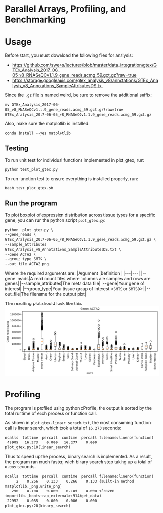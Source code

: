 # Parallel Arrays, Profiling, and Benchmarking

# Usage
Before start, you must download the following files for analysis:
- https://github.com/swe4s/lectures/blob/master/data_integration/gtex/GTEx_Analysis_2017-06-05_v8_RNASeQCv1.1.9_gene_reads.acmg_59.gct.gz?raw=true
- https://storage.googleapis.com/gtex_analysis_v8/annotations/GTEx_Analysis_v8_Annotations_SampleAttributesDS.txt

Since the `.gz` file is named weird, be sure to remove the additional suffix:
```
mv GTEx_Analysis_2017-06-05_v8_RNASeQCv1.1.9_gene_reads.acmg_59.gct.gz?raw=true GTEx_Analysis_2017-06-05_v8_RNASeQCv1.1.9_gene_reads.acmg_59.gct.gz
```
Also, make sure the matplotlib is installed:
```
conda install --yes matplotlib
```
## Testing
To run unit test for individual functions implemented in plot_gtex, run:
```
python test_plot_gtex.py
```
To run function test to ensure everything is installed properly, run:
```
bash test_plot_gtex.sh
```

## Run the program
To plot boxplot of expression distribution across tissue types for a specific gene, you can run the python script `plot_gtex.py`:

```
python  plot_gtex.py \
--gene_reads \
GTEx_Analysis_2017-06-05_v8_RNASeQCv1.1.9_gene_reads.acmg_59.gct.gz \
--sample_attributes GTEx_Analysis_v8_Annotations_SampleAttributesDS.txt \
--gene ACTA2 \
--group_type SMTS \
--out_file ACTA2.png
```

Where the required arguments are:
|Argument   |Definition   |
|---|---|
|--gene_reads|A read count files where columns are samples and rows are genes|
|--sample_attributes|The meta data file|
|--gene|Your gene of interest|
|--group_type|Your tissue group of interest <`SMTS` or `SMTSD`>|
|--out_file|The filename for the output plot|

The resulting plot should look like this:
![alt text](https://github.com/cu-swe4s-fall-2019/parallel-arrays-profiling-and-benchmarking-qyang13/blob/documentation/ACTA2.png "example plot")


# Profiling
The program is profiled using python cProfile, the output is sorted by the total runtime of each process or function call.

As shown in `plot_gtex.linear_serach.txt`, the most consuming function call is linear search, which took a total of `16.273` seconds:
```
ncalls  tottime  percall  cumtime  percall filename:lineno(function)
 45905   16.273    0.000   16.277    0.000 plot_gtex.py:10(linear_search)
```
Thus to speed up the process, binary search is implemented. As a result, the program ran much faster, wich binary search step taking up a total of `0.085` seconds.
```
ncalls  tottime  percall  cumtime  percall filename:lineno(function)
     2    0.266    0.133    0.266    0.133 {built-in method matplotlib._png.write_png}
   250    0.100    0.000    0.105    0.000 <frozen importlib._bootstrap_external>:914(get_data)
 22952    0.085    0.000    0.086    0.000 plot_gtex.py:20(binary_search)
```
